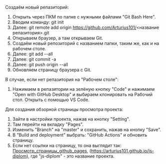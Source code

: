 Создаём новый репазиторий:
1. Открыть через ПКМ по папке с нужными файлами "Git Bash Here".
2. Вводим команду: git init
3. Далее: git remote add origin https://github.com/Arturius101/<название репазитория>.git
3. Открываем браузер, а там открываем Git.
4. Создаём новый репозиторий с названием папки, таким же, как и на рабочем столе.
7. Далее: git add --all
8. Далее: git commit -a
9. Далее: git push origin --all
10. Обновляем страницу браузера с Git.

В случае, если нет репазитория на "Рабочем столе":
1. Нажимаем в репазитории на зелёную кнопку "Code" и нажимаем "Open with GitHub Desktop" и выбираем клонировать на Рабочий стол. Открыть с помощью VS Code.

Для создания обзорной страницы просмотра проекта:
1. Зайти в настройки проекта, нажав на кнопку "Setting".
2. Там перейти на вкладку "Pages".
3. Изменить "Branch" на "master" и сохранить, нажав на кнопку "Save".
4. В "Build and deployment" выбрать: "GitHub Actions" и обновить страницу.
5. Если нет ссылки на страницу, то она выглядит так: [Просмотр_страницы_github_pages](https://arturius101.github.io/js-diplom/), (https://arturius101.github.io/js-diplom), где "js-diplom" - это название проекта.
